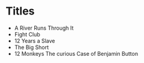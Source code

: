 # Titles

- A River Runs Through It
- Fight Club
- 12 Years a Slave
- The Big Short
- 12 Monkeys
The curious Case of Benjamin Button
